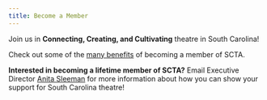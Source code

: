 ```yaml
---
title: Become a Member
---
```


Join us in **Connecting, Creating, and Cultivating** theatre in South Carolina!

Check out some of the [many benefits](/membership/benefits) of becoming a member of SCTA.

**Interested in becoming a lifetime member of SCTA?** Email Executive Director [Anita Sleeman](mailto:asleeman@southcarolinatheatre.org) for more information about how you can show your support for South Carolina theatre!
